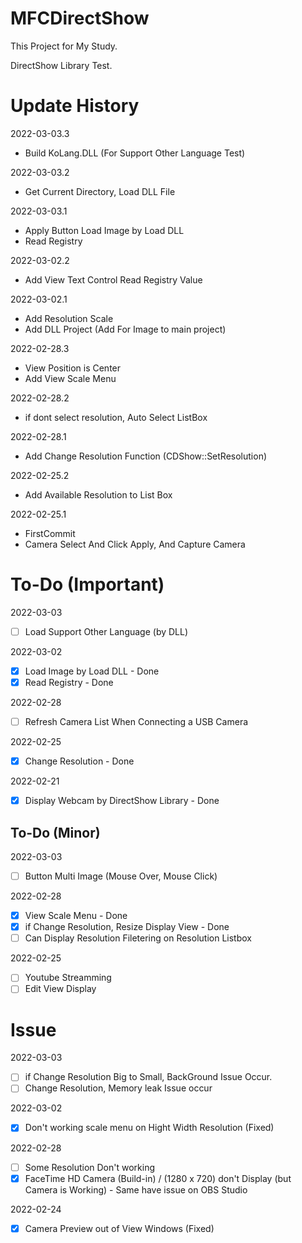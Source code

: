 # MFCDirectShow
 
This Project for My Study.

DirectShow Library Test.

# Update History
2022-03-03.3
- Build KoLang.DLL (For Support Other Language Test)

2022-03-03.2
- Get Current Directory, Load DLL File

2022-03-03.1
- Apply Button Load Image by Load DLL
- Read Registry

2022-03-02.2
- Add View Text Control Read Registry Value

2022-03-02.1
- Add Resolution Scale
- Add DLL Project (Add For Image to main project)

2022-02-28.3
- View Position is Center
- Add View Scale Menu

2022-02-28.2
- if dont select resolution, Auto Select ListBox

2022-02-28.1
- Add Change Resolution Function (CDShow::SetResolution)

2022-02-25.2
- Add Available Resolution to List Box

2022-02-25.1
- FirstCommit
- Camera Select And Click Apply, And Capture Camera

# To-Do (Important)
2022-03-03
- [ ] Load Support Other Language (by DLL)

2022-03-02
- [x] Load Image by Load DLL - Done
- [x] Read Registry - Done

2022-02-28
- [ ] Refresh Camera List When Connecting a USB Camera

2022-02-25
- [x] Change Resolution - Done

2022-02-21
- [x] Display Webcam by DirectShow Library - Done

## To-Do (Minor)
2022-03-03
- [ ] Button Multi Image (Mouse Over, Mouse Click)

2022-02-28
- [x] View Scale Menu - Done
- [x] if Change Resolution, Resize Display View - Done
- [ ] Can Display Resolution Filetering on Resolution Listbox

2022-02-25
- [ ] Youtube Streamming
- [ ] Edit View Display

# Issue
2022-03-03
- [ ] if Change Resolution Big to Small, BackGround Issue Occur.
- [ ] Change Resolution, Memory leak Issue occur

2022-03-02
- [x] Don't working scale menu on Hight Width Resolution (Fixed)

2022-02-28
- [ ] Some Resolution Don't working
- [x] FaceTime HD Camera (Build-in) / (1280 x 720) don't Display (but Camera is Working) - Same have issue on OBS Studio

2022-02-24
- [x] Camera Preview out of View Windows (Fixed)

